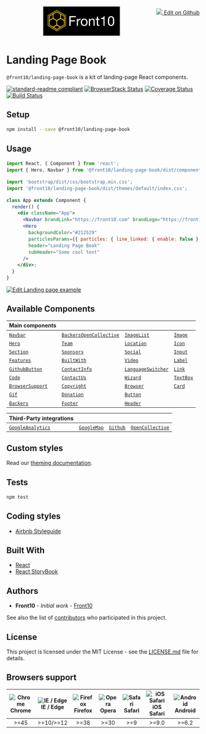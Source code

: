  <a style="float:right; margin-top: 30px;" target="_blank" href="https://github.com/front10/landing-page-book/edit/master/readme.md"> <img width="15px;" src="https://assets-cdn.github.com/images/icons/emoji/unicode/270f.png"/> Edit on Github
</a>

<h1 style="text-align: center;">
    <a href="http://front10.com/">
        <img src="./assets/images/logo/logo-frton10.jpg" alt="Front10 Component Explorer" width="200">
    </a>
</h1>

# Landing Page Book

`@front10/landing-page-book` is a kit of landing-page React components.

[![standard-readme compliant](https://img.shields.io/badge/standard--readme-OK-green.svg?style=flat-square)](https://github.com/RichardLitt/standard-readme)
[![BrowserStack Status](https://www.browserstack.com/automate/badge.svg?badge_key=RTE2VCtMNjNYRVp2aW9qOG1rQkZraUhPa1plTEp4Q3poSmowSXhNR3Qxaz0tLW1BbzZ6OVYzbjR1NnlJNTJ6b1ZUMFE9PQ==--1b0d9055f474643cca6b099912dfd18bfc361869)](https://www.browserstack.com/automate/public-build/RTE2VCtMNjNYRVp2aW9qOG1rQkZraUhPa1plTEp4Q3poSmowSXhNR3Qxaz0tLW1BbzZ6OVYzbjR1NnlJNTJ6b1ZUMFE9PQ==--1b0d9055f474643cca6b099912dfd18bfc361869)
[![Coverage Status](https://coveralls.io/repos/github/front10/landing-page-book/badge.svg?branch=master)](https://coveralls.io/github/front10/landing-page-book?branch=master)
[![Build Status](https://travis-ci.com/front10/landing-page-book.svg?branch=master)](https://travis-ci.com/front10/landing-page-book)

## Setup

```sh
npm install --save @front10/landing-page-book
```

## Usage

```js
import React, { Component } from 'react';
import { Hero, Navbar } from '@front10/landing-page-book/dist/components';
```

```js
import 'bootstrap/dist/css/bootstrap.min.css';
import '@front10/landing-page-book/dist/themes/default/index.css';
```

```jsx
class App extends Component {
  render() {
    <div className="App">
      <Navbar brandLink="https://front10.com" brandLogo="https://front10.com/img/logos/logo.png" />
      <Hero
        backgroundColor="#212529"
        particlesParams={{ particles: { line_linked: { enable: false } } }}
        header="Landing Page Book"
        subHeader="Some cool text"
      />
    </div>;
  }
}
```

<a target="_blank" href="https://codesandbox.io/s/jp0kzqlj29">
  <img alt="Edit Landing page example" src="https://codesandbox.io/static/img/play-codesandbox.svg">
</a>

## Available Components

| Main components                                                                                            |                                                                                                                          |                                                                                                                |                                                                                              |
| ---------------------------------------------------------------------------------------------------------- | ------------------------------------------------------------------------------------------------------------------------ | -------------------------------------------------------------------------------------------------------------- | -------------------------------------------------------------------------------------------- |
| [`Navbar`](https://github.com/front10/landing-page-book/tree/master/src/components/Navbar)                 | [`BackersOpenCollective`](https://github.com/front10/landing-page-book/tree/master/src/components/BackersOpenCollective) | [`ImageList`](https://github.com/front10/landing-page-book/tree/master/src/components/ImageList)               | [`Image`](https://github.com/front10/landing-page-book/tree/master/src/components/Image)     |
| [`Hero`](https://github.com/front10/landing-page-book/tree/master/src/components/Hero)                     | [`Team`](https://github.com/front10/landing-page-book/tree/master/src/components/Team)                                   | [`Location`](https://github.com/front10/landing-page-book/tree/master/src/components/Location)                 | [`Icon`](https://github.com/front10/landing-page-book/tree/master/src/components/Icon)       |
| [`Section`](https://github.com/front10/landing-page-book/tree/master/src/components/Section)               | [`Sponsors`](https://github.com/front10/landing-page-book/tree/master/src/components/Sponsors)                           | [`Social`](https://github.com/front10/landing-page-book/tree/master/src/components/Social)                     | [`Input`](https://github.com/front10/landing-page-book/tree/master/src/components/Input)     |
| [`Features`](https://github.com/front10/landing-page-book/tree/master/src/components/Features)             | [`BuiltWith`](https://github.com/front10/landing-page-book/tree/master/src/components/BuiltWith)                         | [`Video`](https://github.com/front10/landing-page-book/tree/master/src/components/Video)                       | [`Label`](https://github.com/front10/landing-page-book/tree/master/src/components/Label)     |
| [`GithubButton`](https://github.com/front10/landing-page-book/tree/master/src/components/GithubButton)     | [`ContactInfo`](https://github.com/front10/landing-page-book/tree/master/src/components/ContactInfo)                     | [`LanguageSwitcher`](https://github.com/front10/landing-page-book/tree/master/src/components/LanguageSwitcher) | [`Link`](https://github.com/front10/landing-page-book/tree/master/src/components/Link)       |
| [`Code`](https://github.com/front10/landing-page-book/tree/master/src/components/Code)                     | [`ContactUs`](https://github.com/front10/landing-page-book/tree/master/src/components/ContactUs)                         | [`Wizard`](https://github.com/front10/landing-page-book/tree/master/src/components/Wizard)                     | [`TextBox`](https://github.com/front10/landing-page-book/tree/master/src/components/TextBox) |
| [`BrowserSupport`](https://github.com/front10/landing-page-book/tree/master/src/components/BrowserSupport) | [`Copyright`](https://github.com/front10/landing-page-book/tree/master/src/components/Copyright)                         | [`Browser`](https://github.com/front10/landing-page-book/tree/master/src/components/Browser)                   | [`Card`](https://github.com/front10/landing-page-book/tree/master/src/components/Card)       |
| [`Gif`](https://github.com/front10/landing-page-book/tree/master/src/components/Gif)                       | [`Donation`](https://github.com/front10/landing-page-book/tree/master/src/components/Donation)                           | [`Button`](https://github.com/front10/landing-page-book/tree/master/src/components/Button)                     |
| [`Backers`](https://github.com/front10/landing-page-book/tree/master/src/components/Backers)               | [`Footer`](https://github.com/front10/landing-page-book/tree/master/src/components/Footer)                               | [`Header`](https://github.com/front10/landing-page-book/tree/master/src/components/Header)                     |

| Third-Party integrations                                                                                             |                                                                                                              |                                                                                                  |                                                                                                                                             |
| -------------------------------------------------------------------------------------------------------------------- | ------------------------------------------------------------------------------------------------------------ | ------------------------------------------------------------------------------------------------ | ------------------------------------------------------------------------------------------------------------------------------------------- |
| [`GoogleAnalytics`](https://github.com/front10/landing-page-book/tree/master/src/components/Analytics/Analytics.jsx) | [`GoogleMap`](https://github.com/front10/landing-page-book/tree/master/src/components/Location/Location.jsx) | [`Github`](https://github.com/front10/landing-page-book/tree/master/src/components/GithubButton) | [`OpenCollective`](https://github.com/front10/landing-page-book/tree/master/src/components/BackersOpenCollective/BackersOpenCollective.jsx) |

## Custom styles

Read our [theming documentation](https://github.com/front10/landing-page-book/blob/master/theming.md).

## Tests

```bash
npm test
```

## Coding styles

- [Airbnb Styleguide](https://github.com/airbnb/javascript/tree/master/react)

## Built With

- [React](https://reactjs.org/)
- [React StoryBook](https://storybook.js.org)

## Authors

- **Front10** - _Initial work_ - [Front10](http://front10.com/)

See also the list of [contributors](https://github.com/front10/landing-page-book/graphs/contributors) who participated in this project.

## License

This project is licensed under the MIT License - see the [LICENSE.md](https://github.com/front10/landing-page-book/blob/master/LICENSE.md) file for details.

## Browsers support

| <img src="https://cdnjs.cloudflare.com/ajax/libs/browser-logos/45.5.0/archive/chrome_12-48/chrome_12-48_48x48.png" alt="Chrome" width="24px" height="24px" /></br>Chrome | <img src="https://cdnjs.cloudflare.com/ajax/libs/browser-logos/45.5.0/edge/edge_48x48.png" alt="IE / Edge" width="24px" height="24px" /></br>IE / Edge | <img src="https://cdnjs.cloudflare.com/ajax/libs/browser-logos/45.5.0/firefox/firefox_48x48.png" alt="Firefox" width="24px" height="24px" /></br>Firefox | <img src="https://cdnjs.cloudflare.com/ajax/libs/browser-logos/45.5.0/opera/opera_48x48.png" alt="Opera" width="24px" height="24px" /></br>Opera | <img src="https://cdnjs.cloudflare.com/ajax/libs/browser-logos/45.5.0/safari/safari_48x48.png" alt="Safari" width="24px" height="24px" /></br>Safari | <img src="https://cdnjs.cloudflare.com/ajax/libs/browser-logos/45.5.0/safari-ios/safari-ios_48x48.png" alt="iOS Safari" width="24px" height="24px" /></br>iOS Safari | <img src="https://cdnjs.cloudflare.com/ajax/libs/browser-logos/45.5.0/archive/android/android_48x48.png" alt="Android" width="24px" height="24px" /></br>Android |
| :----------------------------------------------------------------------------------------------------------------------------------------------------------------------: | :----------------------------------------------------------------------------------------------------------------------------------------------------: | :------------------------------------------------------------------------------------------------------------------------------------------------------: | :----------------------------------------------------------------------------------------------------------------------------------------------: | :--------------------------------------------------------------------------------------------------------------------------------------------------: | :------------------------------------------------------------------------------------------------------------------------------------------------------------------: | :--------------------------------------------------------------------------------------------------------------------------------------------------------------: |
|                                                                                   >=45                                                                                   |                                                                       >=10/>=12                                                                        |                                                                           >=38                                                                           |                                                                       >=30                                                                       |                                                                         >=9                                                                          |                                                                                >=9.0                                                                                 |                                                                              >=6.2                                                                               |
